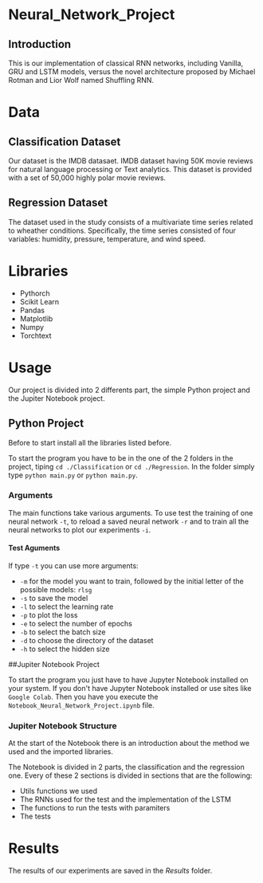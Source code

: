 # Neural_Network_Project
## Introduction
This is our implementation of classical RNN networks,
including Vanilla, GRU and LSTM models, versus the novel architecture proposed by
Michael Rotman and Lior Wolf named Shuffling RNN.

# Data
## Classification Dataset
Our dataset is the IMDB datasaet.
IMDB dataset having 50K movie reviews for natural language processing or Text analytics.
This dataset is provided with a set of 50,000 highly polar movie reviews.
## Regression Dataset
The dataset used in the study consists of a multivariate time series related to wheather
conditions. Specifically, the time series consisted of four variables: humidity, pressure,
temperature, and wind speed.

# Libraries
* Pythorch
* Scikit Learn
* Pandas
* Matplotlib
* Numpy
* Torchtext
# Usage

Our project is divided into 2 differents part, the simple Python project and the Jupiter Notebook project.
## Python Project
Before to start install all the libraries listed before.

To start the program you have to be in the one of the 2 folders in the project, tiping `cd ./Classification` or `cd ./Regression`.
In the folder simply type `python main.py` or `python main.py`. 

### Arguments
The main functions take various arguments. To use test the training of one neural network `-t`, to reload a saved neural network `-r` and to train all the neural networks to plot our experiments `-i`.

#### Test Aguments
If type `-t` you can use more arguments:

* `-m` for the model you want to train, followed by the initial letter of the possible models: `rlsg`
* `-s` to save the model
* `-l` to select the learning rate
* `-p` to plot the loss
* `-e` to select the number of epochs
* `-b` to select the batch size
* `-d` to choose the directory of the dataset
* `-h` to select the hidden size

##Jupiter Notebook Project

To start the program you just have to have Jupyter Notebook installed on your system. If you don't have Jupyter Notebook installed or use sites like `Google Colab`. Then you have you execute the `Notebook_Neural_Network_Project.ipynb` file.

### Jupiter Notebook Structure

At the start of the Notebook there is an introduction about the method we used and the imported libraries.

The Notebook is divided in 2 parts, the classification and the regression one.
Every of these 2 sections is divided in sections that are the following:
* Utils functions we used
* The RNNs used for the test and the implementation of the LSTM
* The functions to run the tests with paramiters
* The tests

# Results
The results of our experiments are saved in the *Results* folder.
